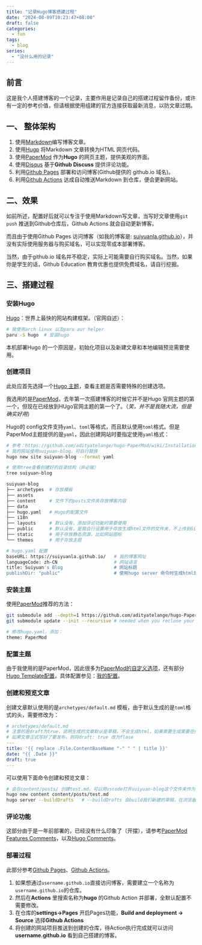 ```yaml
---
title: "记录Hugo博客搭建过程"
date: "2024-08-09T10:23:47+08:00"
draft: false
categories:
  - fun
tags:
  - blog
series:
  - "没什么用的记录"
---
```


## 前言

这是我个人搭建博客的一个记录，主要作用是记录自己的搭建过程留作备份，或许有一定的参考价值，但请根据使用组建的官方连接获取最新消息，以防文章过期。

## 一、 整体架构

1. 使用[Markdown](https://zh.wikipedia.org/wiki/Markdown)编写博客文章。
2. 使用[Hugp](https://gohugo.io/) 将Markdown 文章转换为HTML 网页代码。
3. 使用[PaperMod](https://github.com/adityatelange/hugo-PaperMod) 作为**Hugo** 的网页主题，提供美观的界面。
4. 使用[Disqus](https://gohugo.io/content-management/comments/) 基于**Github Discuss** 提供评论功能。
5. 利用[Github Pages](https://pages.github.com/) 部署和访问博客(Github提供的 github.io 域名)。
6. 利用[Github Actions](https://github.com/features/actions) 达成自动推送Markdown 到仓库，便会更新网站。

## 二、效果

如前所述，配置好后就可以专注于使用Markdown写文章，当写好文章使用`git push` 推送到Github仓库后，Github Actions 就会自动更新博客。

而且由于使用Github Pages 访问博客（如我的博客是: [suiyuanla.github.io](https://suiyuanla.github.io)），并没有实际使用服务器与购买域名，可以实现零成本部署博客。

当然，由于github.io 域名并不稳定，实际上可能需要自行购买域名。当然，如果你是学生的话，Github Education 教育优惠也提供免费域名，请自行挖掘。

## 三、搭建过程

### 安装Hugo

[Hugo](hugohttps://gohugo.io/)：世界上最快的网站构建框架。（官网自述）：

```bash
# 我使用arch linux 以及paru aur helper
paru -S hugo  # 安装hugo
```

本机部署Hugo 的一个原因是，初始化项目以及新建文章和本地编辑预览需要使用。

### 创建项目

此处应首先选择一个[Hugo 主题](https://themes.gohugo.io/)，查看主题是否需要特殊的创建选项。

我选用的是[PaperMod](https://github.com/adityatelange/hugo-PaperMod)，去年第一次搭建博客的时候它并不是Hugo 官网主题的第一个，但现在已经放到HUgo官网主题的第一个了。（_笑，并不是我随大流，但是确实好用_）

Hugo的 config文件支持`yaml`、`toml`等格式，而且默认使用`toml`格式。但是PaperMod主题提供的是`yaml`，因此创建网站时要指定使用`yaml`格式：

```bash
# 参考：https://github.com/adityatelange/hugo-PaperMod/wiki/Installation
# 我的网站使用suiyuan-blog，可自行替换
hugo new site suiyuan-blog --format yaml

# 使用tree查看创建好的目录结构（非必做）
tree suiyuan-blog

suiyuan-blog
├── archetypes  # 存放模板
├── assets
├── content     # 文件下的posts文件夹存放博客内容
├── data
├── hugo.yaml   # Hugo的配置文件
├── i18n
├── layouts     # 默认没有，添加评论功能时需要使用
├── public      # 默认没有，是我自行设置用于存放生成html文件的文件夹，不上传到Github仓库
├── static      # 用于存放静态资源，比如网站图标
└── themes      # 用于存放主题

# hugo.yaml 配置
baseURL: https://suiyuanla.github.io/   # 我的博客网址
languageCode: zh-CN                     # 网站语言
title: Suiyuan's Blog                   # 网站标题
publishDir: "public"                    # 使用hugo server 命令时生成html的位置，在相对路径public下
```

### 安装主题

使用[PaperMod](https://github.com/adityatelange/hugo-PaperMod/wiki/Installation)推荐的方法：

```bash
git submodule add --depth=1 https://github.com/adityatelange/hugo-PaperMod.git themes/PaperMod
git submodule update --init --recursive # needed when you reclone your repo (submodules may not get cloned automatically)

# 修改hugo.yaml，添加：
theme: PaperMod
```

### 配置主题

由于我使用的是PaperMod，因此很多为[PaperMod的自定义选项](https://github.com/adityatelange/hugo-PaperMod/wiki/Features)，还有部分[Hugo Template配置](https://gohugo.io/templates/)，具体配置参见：[我的配置](https://github.com/suiyuanla/suiyuanla.github.io/blob/main/hugo.yaml)。

### 创建和预览文章

创建文章默认使用的是`archetypes/default.md` 模板，由于默认生成的是`toml`格式的头，需要修改为：

```yaml
# archetypes/default.md
# 注意的是draft为true，说明生成的文章默认是草稿，不会生成html，如果需要生成需要在server上指定--buildDrafts选项
# 如果文章正式写好了要发布，则将draft: true 改为flase
---
title: '{{ replace .File.ContentBaseName "-" " " | title }}'
date: "{{ .Date }}"
draft: true
---
```

可以使用下面命令创建和预览文章：

```bash
# 会在content/posts/ 创建test.md，可以用vscode打开suiyuan-blog这个文件夹作为项目，编写Markdown
hugo new content content/posts/test.md
hugo server --buildDrafts   # --buildDrafts 会build我们新建的草稿，在浏览器访问localhost:1313可以看到搭建的网站
```

### 评论功能

这部分由于是一年前部署的，已经没有什么印象了（开摆），请参考[PaperMod Features Comments](https://github.com/adityatelange/hugo-PaperMod/wiki/Features#comments)，以及[Hugo Comments](https://gohugo.io/content-management/comments/)。

### 部署过程

此部分参考[Github Pages](https://pages.github.com/)、[Github Actions](https://github.com/features/actions)。

1. 如果想通过`username.github.io`直接访问博客，需要建立一个名称为`username.github.io`的仓库。
2. 然后在**Actions** 里搜索名称为**hugo** 的Github Action 并部署，全默认配置不需要修改。
3. 在仓库的**settings->Pages** 开启Pages功能，**Build and deployment -> Source** 选择**Github Actions**
4. 将创建的网站项目推送到创建的仓库，待Action执行完成就可以访问**username.github.io** 看到自己搭建的博客。
